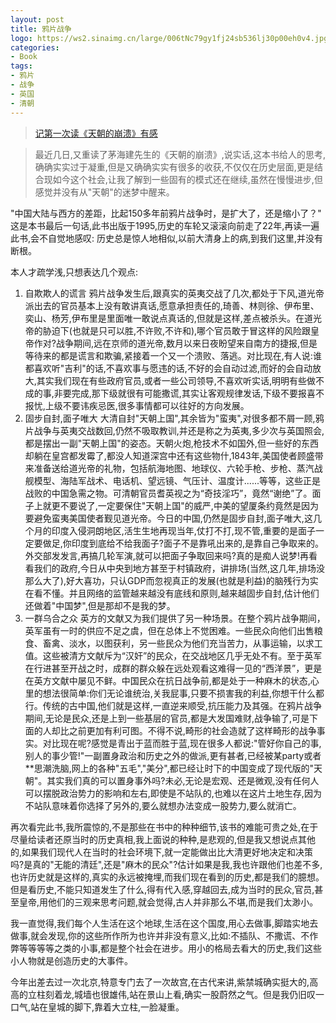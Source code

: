 ```yaml
---
layout: post
title: 鸦片战争
logo: https://ws2.sinaimg.cn/large/006tNc79gy1fj24sb536lj30p00eh0v4.jpg
categories:
- Book
tags:
- 鸦片
- 战争
- 英国
- 清朝
---
```


> [记第一次读《天朝的崩溃》有感](https://luolinjia.com/cn/2013/11/Qing-Dynasty/)

> 最近几日,又重读了茅海建先生的《天朝的崩溃》,说实话,这本书给人的思考,确确实实过于凝重,但是又确确实实有很多的收获,不仅仅在历史层面,更是结合现如今这个社会,让我了解到一些固有的模式还在继续,虽然在慢慢进步,但感觉并没有从"天朝"的迷梦中醒来。

"中国大陆与西方的差距，比起150多年前鸦片战争时，是扩大了，还是缩小了？" 这是本书最后一句话,此书出版于1995,历史的车轮又滚滚向前走了22年,再读一遍此书,会不自觉地感叹: 历史总是惊人地相似,以前大清身上的病,到我们这里,并没有断根。

本人才疏学浅,只想表达几个观点:

1. 自欺欺人的谎言
鸦片战争发生后,跟真实的英夷交战了几次,都处于下风,道光帝派出去的官员基本上没有敢讲真话,愿意承担责任的,琦善、林则徐、伊布里、奕山、杨芳,伊布里是里面唯一敢说点真话的,但就是这样,差点被杀头。在道光帝的胁迫下(也就是只可以胜,不许败,不许和),哪个官员敢于冒这样的风险跟皇帝作对?战争期间,远在京师的道光帝,数月以来日夜盼望来自南方的捷报,但是等待来的都是谎言和欺骗,紧接着一个又一个溃败、落逃。对比现在,有人说:谁都喜欢听"吉利"的话,不喜欢事与愿违的话,不好的会自动过滤,而好的会自动放大,其实我们现在有些政府官员,或者一些公司领导,不喜欢听实话,明明有些做不成的事,非要完成,那下级就很有可能撒谎,其实让客观规律发话,下级不要报喜不报忧,上级不要讳疾忌医,很多事情都可以往好的方向发展。
2. 固步自封,面子唯大
大清自封"天朝上国",其余皆为"蛮夷",对很多都不屑一顾,鸦片战争与英夷交战数回,仍然不吸取教训,并还是称之为英夷,多少次与英国照会,都是摆出一副"天朝上国"的姿态。天朝火炮,枪技术不如国外,但一些好的东西却躺在皇宫都发霉了,都没人知道深宫中还有这些物什,1843年,美国使者顾盛带来准备送给道光帝的礼物，包括航海地图、地球仪、六轮手枪、步枪、蒸汽战舰模型、海陆军战术、电话机、望远镜、气压计、温度计......等等，这些正是战败的中国急需之物。可清朝官员耆英视之为“奇技淫巧”，竟然“谢绝”了。面子上就更不要说了,一定要保住"天朝上国"的威严,中美的望厦条约竟然是因为要避免蛮夷美国使者觐见道光帝。今日的中国,仍然是固步自封,面子唯大,这几个月的印度入侵洞朗地区,活生生地再现当年,仗打不打,现不管,重要的是面子一定要做足,你印度到底给不给我面子?面子不是靠吼出来的,是靠自己争取来的。外交部发发言,再搞几轮军演,就可以把面子争取回来吗?真的是痴人说梦!再看看我们的政府,今日从中央到地方甚至于村镇政府，讲排场(当然,这几年,排场没那么大了),好大喜功，只认GDP而忽视真正的发展(也就是利益)的脑残行为实在看不懂。并且网络的监管越来越没有底线和原则,越来越固步自封,估计他们还做着"中国梦",但是那却不是我的梦。
3. 一群乌合之众
英方的文献又为我们提供了另一种场景。在整个鸦片战争期间，英军虽有一时的供应不足之虞，但在总体上不觉困难。一些民众向他们出售粮食、畜禽、淡水，以图获利，另一些民众为他们充当苦力，从事运输，以求工值。这些被清方文献斥为“汉奸”的民众，在交战地区几乎无处不有。至于英军在行进甚至开战之时，成群的群众躲在远处观看这难得一见的“西洋景”，更是在英方文献中屡见不鲜。中国民众在抗日战争前,都是处于一种麻木的状态,心里的想法很简单:你们无论谁统治,关我屁事,只要不损害我的利益,你想干什么都行。传统的古中国,他们就是这样,一直逆来顺受,抗压能力及其强。在鸦片战争期间,无论是民众,还是上到一些基层的官员,都是大发国难财,战争输了,可是下面的人却比之前更加有利可图。不得不说,畸形的社会造就了这样畸形的战争事实。对比现在呢?感觉是青出于蓝而胜于蓝,现在很多人都说:"管好你自己的事,别人的事少管!"一副置身政治和历史之外的做派,更有甚者,已经被某party或者**思潮洗脑,网上的各种"五毛","美分",都已经让时下的中国变成了现代版的"天朝"。其实我们真的可以置身事外吗?未必,无论是宏观、还是微观,没有任何人可以摆脱政治势力的影响和左右,即使是不站队的,也难以在这片土地生存,因为不站队意味着你选择了另外的,要么就想办法变成一股势力,要么就消亡。

再次看完此书,我所震惊的,不是那些在书中的种种细节,该书的难能可贵之处,在于尽量给读者还原当时的历史真相,我上面说的种种,是悲观的,但是我又想说点其他的,如果我们现代人在当时的社会环境下,就一定能做出比大清更好地决定和决策吗?是真的"无能的清廷",还是"麻木的民众"?估计如果是我,我也许跟他们也差不多,也许历史就是这样的,真实的永远被掩埋,而我们现在看到的历史,都是我们的臆想。但是看历史,不能只知道发生了什么,得有代入感,穿越回去,成为当时的民众,官员,甚至皇帝,用他们的三观来思考问题,就会觉得,古人并非那么不堪,而是我们太渺小。

我一直觉得,我们每个人生活在这个地球,生活在这个国度,用心去做事,脚踏实地去做事,就会发现,你的这些所作所为也许并非没有意义,比如:不插队、不撒谎、不作弊等等等等之类的小事,都是整个社会在进步。用小的格局去看大的历史,我们这些小人物就是创造历史的大事件。

今年出差去过一次北京,特意专门去了一次故宫,在古代来讲,紫禁城确实挺大的,高高的立柱刻着龙,城墙也很雄伟,站在景山上看,确实一股蔚然之气。但是我仍旧叹一口气,站在皇城的脚下,靠着大立柱,一脸凝重。